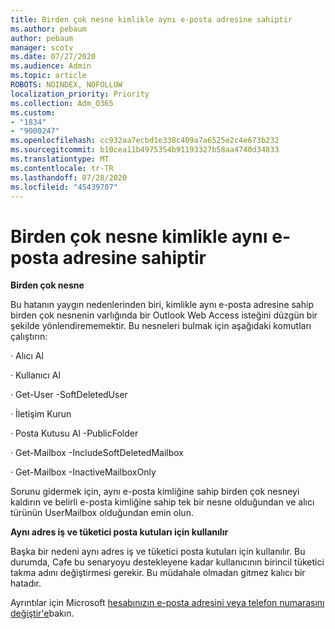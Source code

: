 ```yaml
---
title: Birden çok nesne kimlikle aynı e-posta adresine sahiptir
ms.author: pebaum
author: pebaum
manager: scotv
ms.date: 07/27/2020
ms.audience: Admin
ms.topic: article
ROBOTS: NOINDEX, NOFOLLOW
localization_priority: Priority
ms.collection: Adm_O365
ms.custom:
- "1834"
- "9000247"
ms.openlocfilehash: cc932aa7ecbd1e338c409a7a6525e2c4e673b232
ms.sourcegitcommit: b10cea11b4975354b91193327b58aa4740d34833
ms.translationtype: MT
ms.contentlocale: tr-TR
ms.lasthandoff: 07/28/2020
ms.locfileid: "45439707"
---
```

# <a name="multiple-objects-have-the-same-email-address-as-identity"></a>Birden çok nesne kimlikle aynı e-posta adresine sahiptir

**Birden çok nesne**

Bu hatanın yaygın nedenlerinden biri, kimlikle aynı e-posta adresine sahip birden çok nesnenin varlığında bir Outlook Web Access isteğini düzgün bir şekilde yönlendirememektir. Bu nesneleri bulmak için aşağıdaki komutları çalıştırın:

· Alıcı Al<email address>

· Kullanıcı Al<email address>

· Get-User <email address> -SoftDeletedUser

· İletişim Kurun<email address>

· Posta Kutusu Al <email address> -PublicFolder

· Get-Mailbox <email address> -IncludeSoftDeletedMailbox

· Get-Mailbox <email address> -InactiveMailboxOnly

Sorunu gidermek için, aynı e-posta kimliğine sahip birden çok nesneyi kaldırın ve belirli e-posta kimliğine sahip tek bir nesne olduğundan ve alıcı türünün UserMailbox olduğundan emin olun.

**Aynı adres iş ve tüketici posta kutuları için kullanılır**

Başka bir nedeni aynı adres iş ve tüketici posta kutuları için kullanılır. Bu durumda, Cafe bu senaryoyu destekleyene kadar kullanıcının birincil tüketici takma adını değiştirmesi gerekir. Bu müdahale olmadan gitmez kalıcı bir hatadır.

Ayrıntılar için Microsoft [hesabınızın e-posta adresini veya telefon numarasını değiştir'e](https://support.microsoft.com/help/11545/microsoft-account-rename-your-personal-account)bakın.